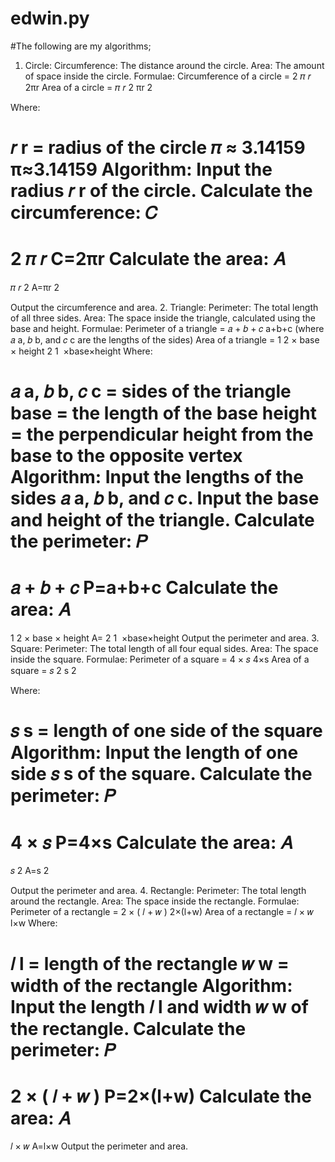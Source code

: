 # edwin.py
#The following are my algorithms;
1. Circle:
Circumference: The distance around the circle.
Area: The amount of space inside the circle.
Formulae:
Circumference of a circle = 
2
𝜋
𝑟
2πr
Area of a circle = 
𝜋
𝑟
2
πr 
2
 
Where:

𝑟
r = radius of the circle
𝜋
≈
3.14159
π≈3.14159
Algorithm:
Input the radius 
𝑟
r of the circle.
Calculate the circumference: 
𝐶
=
2
𝜋
𝑟
C=2πr
Calculate the area: 
𝐴
=
𝜋
𝑟
2
A=πr 
2
 
Output the circumference and area.
2. Triangle:
Perimeter: The total length of all three sides.
Area: The space inside the triangle, calculated using the base and height.
Formulae:
Perimeter of a triangle = 
𝑎
+
𝑏
+
𝑐
a+b+c (where 
𝑎
a, 
𝑏
b, and 
𝑐
c are the lengths of the sides)
Area of a triangle = 
1
2
×
base
×
height
2
1
​
 ×base×height
Where:

𝑎
a, 
𝑏
b, 
𝑐
c = sides of the triangle
base = the length of the base
height = the perpendicular height from the base to the opposite vertex
Algorithm:
Input the lengths of the sides 
𝑎
a, 
𝑏
b, and 
𝑐
c.
Input the base and height of the triangle.
Calculate the perimeter: 
𝑃
=
𝑎
+
𝑏
+
𝑐
P=a+b+c
Calculate the area: 
𝐴
=
1
2
×
base
×
height
A= 
2
1
​
 ×base×height
Output the perimeter and area.
3. Square:
Perimeter: The total length of all four equal sides.
Area: The space inside the square.
Formulae:
Perimeter of a square = 
4
×
𝑠
4×s
Area of a square = 
𝑠
2
s 
2
 
Where:

𝑠
s = length of one side of the square
Algorithm:
Input the length of one side 
𝑠
s of the square.
Calculate the perimeter: 
𝑃
=
4
×
𝑠
P=4×s
Calculate the area: 
𝐴
=
𝑠
2
A=s 
2
 
Output the perimeter and area.
4. Rectangle:
Perimeter: The total length around the rectangle.
Area: The space inside the rectangle.
Formulae:
Perimeter of a rectangle = 
2
×
(
𝑙
+
𝑤
)
2×(l+w)
Area of a rectangle = 
𝑙
×
𝑤
l×w
Where:

𝑙
l = length of the rectangle
𝑤
w = width of the rectangle
Algorithm:
Input the length 
𝑙
l and width 
𝑤
w of the rectangle.
Calculate the perimeter: 
𝑃
=
2
×
(
𝑙
+
𝑤
)
P=2×(l+w)
Calculate the area: 
𝐴
=
𝑙
×
𝑤
A=l×w
Output the perimeter and area.
